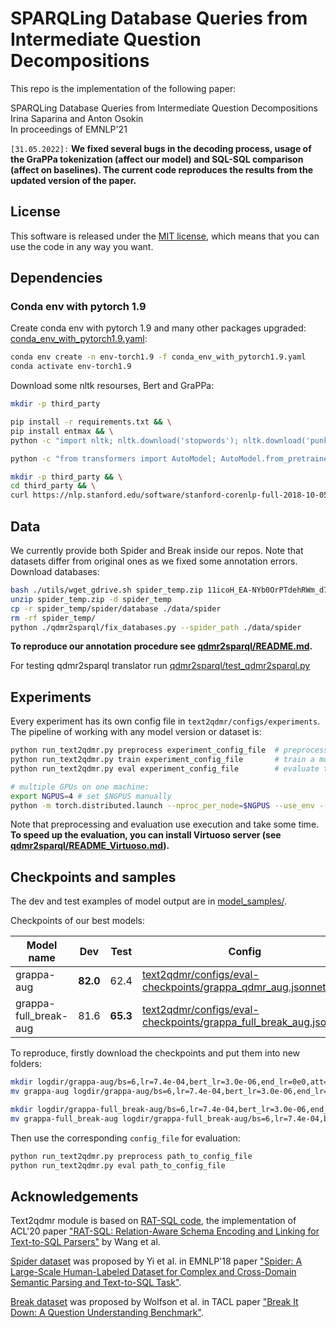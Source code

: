 # SPARQLing Database Queries from Intermediate Question Decompositions

This repo is the implementation of the following paper:

SPARQLing Database Queries from Intermediate Question Decompositions<br>
Irina Saparina and Anton Osokin<br>
In proceedings of EMNLP'21

`[31.05.2022]:` **We fixed several bugs in the decoding process, usage of the GraPPa tokenization (affect our model) and SQL-SQL comparison (affect on baselines). The current code reproduces the results from the updated version of the paper.**

## License
This software is released under the [MIT license](./LICENSE), which means that you can use the code in any way you want.

## Dependencies
### Conda env with pytorch 1.9
Create conda env with pytorch 1.9 and many other packages upgraded: [conda_env_with_pytorch1.9.yaml](conda_env_with_pytorch1.9.yaml):
```bash
conda env create -n env-torch1.9 -f conda_env_with_pytorch1.9.yaml
conda activate env-torch1.9
```

Download some nltk resourses, Bert and GraPPa:
``` bash
mkdir -p third_party

pip install -r requirements.txt && \
pip install entmax && \
python -c "import nltk; nltk.download('stopwords'); nltk.download('punkt')"

python -c "from transformers import AutoModel; AutoModel.from_pretrained('bert-large-uncased-whole-word-masking'); AutoModel.from_pretrained('Salesforce/grappa_large_jnt')"

mkdir -p third_party && \
cd third_party && \
curl https://nlp.stanford.edu/software/stanford-corenlp-full-2018-10-05.zip | jar xv
```

## Data
We currently provide both Spider and Break inside our repos. Note that datasets differ from original ones as we fixed some annotation errors. 
Download databases:
```bash
bash ./utils/wget_gdrive.sh spider_temp.zip 11icoH_EA-NYb0OrPTdehRWm_d7-DIzWX
unzip spider_temp.zip -d spider_temp
cp -r spider_temp/spider/database ./data/spider
rm -rf spider_temp/
python ./qdmr2sparql/fix_databases.py --spider_path ./data/spider
```

**To reproduce our annotation procedure see [qdmr2sparql/README.md](qdmr2sparql/README.md).**

For testing qdmr2sparql translator run [qdmr2sparql/test_qdmr2sparql.py](qdmr2sparql/test_qdmr2sparql.py)

## Experiments
Every experiment has its own config file in `text2qdmr/configs/experiments`.
The pipeline of working with any model version or dataset is: 

``` bash
python run_text2qdmr.py preprocess experiment_config_file  # preprocess the data
python run_text2qdmr.py train experiment_config_file       # train a model
python run_text2qdmr.py eval experiment_config_file        # evaluate the results

# multiple GPUs on one machine:
export NGPUS=4 # set $NGPUS manually
python -m torch.distributed.launch --nproc_per_node=$NGPUS --use_env --master_port `./utils/get_free_port.sh`  run_text2qdmr.py train experiment_config_file
```

Note that preprocessing and evaluation use execution and take some time. **To speed up the evaluation, you can install Virtuoso server (see [qdmr2sparql/README_Virtuoso.md](qdmr2sparql/README_Virtuoso.md)).**

## Checkpoints and samples

The dev and test examples of model output are in [model_samples/](model_samples/).

Checkpoints of our best models:

| Model name  | Dev | Test | Config | Link |
| ----------- | ----------- | ----------- | ----------- | ----------- |
| grappa-aug        | **82.0**   | 62.4 | [text2qdmr/configs/eval-checkpoints/grappa_qdmr_aug.jsonnet](text2qdmr/configs/eval-checkpoints/grappa_qdmr_aug.jsonnet) | https://drive.google.com/file/d/1xfTxIYlqJ1G-tSrgyI7h20hTE5_we-jy/view?usp=sharing |
| grappa-full_break-aug | 81.6   | **65.3** | [text2qdmr/configs/eval-checkpoints/grappa_full_break_aug.jsonnet](text2qdmr/configs/eval-checkpoints/grappa_full_break_aug.jsonnet)  | https://drive.google.com/file/d/1wwAZGr6d6v_gP_mMcOaUZEk_A1qX2z0H/view?usp=sharing |

To reproduce, firstly download the checkpoints and put them into new folders:
``` bash
mkdir logdir/grappa-aug/bs=6,lr=7.4e-04,bert_lr=3.0e-06,end_lr=0e0,att=1
mv grappa-aug logdir/grappa-aug/bs=6,lr=7.4e-04,bert_lr=3.0e-06,end_lr=0e0,att=1/model_checkpoint-00080000

mkdir logdir/grappa-full_break-aug/bs=6,lr=7.4e-04,bert_lr=3.0e-06,end_lr=0e0,att=1
mv grappa-full_break-aug logdir/grappa-full_break-aug/bs=6,lr=7.4e-04,bert_lr=3.0e-06,end_lr=0e0,att=1/model_checkpoint-00081000
```

Then use the corresponding `config_file` for evaluation:
``` bash
python run_text2qdmr.py preprocess path_to_config_file
python run_text2qdmr.py eval path_to_config_file
```

## Acknowledgements
Text2qdmr module is based on [RAT-SQL code](https://github.com/microsoft/rat-sql), the implementation of ACL'20 paper ["RAT-SQL: Relation-Aware Schema Encoding and Linking for Text-to-SQL Parsers"](https://arxiv.org/abs/1911.04942v5) by Wang et al.

[Spider dataset](https://yale-lily.github.io/spider) was proposed by Yi et al. in EMNLP'18 paper ["Spider: A Large-Scale Human-Labeled Dataset for Complex and Cross-Domain Semantic Parsing and Text-to-SQL Task"](https://arxiv.org/abs/1809.08887v5).

[Break dataset](https://allenai.github.io/Break/) was proposed by Wolfson et al. in TACL paper ["Break It Down: A Question Understanding Benchmark"](https://arxiv.org/abs/2001.11770v1).
